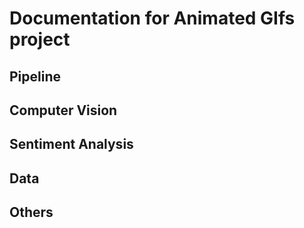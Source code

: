 # Documentation for Animated GIfs project 
## Pipeline 
## Computer Vision 
## Sentiment Analysis 
## Data 
## Others 